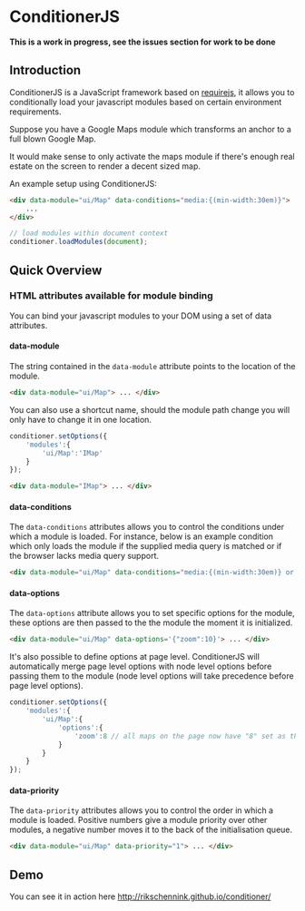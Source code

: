 ConditionerJS
================================

**This is a work in progress, see the issues section for work to be done**

Introduction
--------------------------------

ConditionerJS is a JavaScript framework based on [requirejs](http://requirejs.org), it allows you to conditionally load your javascript modules based on certain environment requirements.

Suppose you have a Google Maps module which transforms an anchor to a full blown Google Map.

It would make sense to only activate the maps module if there's enough real estate on the screen to render a decent sized map.

An example setup using ConditionerJS:

```html
<div data-module="ui/Map" data-conditions="media:{(min-width:30em)}">
    ...
</div>
```

```javascript
// load modules within document context
conditioner.loadModules(document);
```


Quick Overview
--------------------------------

### HTML attributes available for module binding
You can bind your javascript modules to your DOM using a set of data attributes.

#### data-module
The string contained in the `data-module` attribute points to the location of the module.
```html
<div data-module="ui/Map"> ... </div>
```

You can also use a shortcut name, should the module path change you will only have to change it in one location.
```javascript
conditioner.setOptions({
    'modules':{
        'ui/Map':'IMap'
    }
});
```
```html
<div data-module="IMap"> ... </div>
```

#### data-conditions
The `data-conditions` attributes allows you to control the conditions under which a module is loaded. For instance, below is an example condition which only loads the module if the supplied media query is matched or if the browser lacks media query support.
```html
<div data-module="ui/Map" data-conditions="media:{(min-width:30em)} or not media:{supported}"> ... </div>
```

#### data-options
The `data-options` attribute allows you to set specific options for the module, these options are then passed to the the module the moment it is initialized.
```html
<div data-module="ui/Map" data-options='{"zoom":10}'> ... </div>
```

It's also possible to define options at page level. ConditionerJS will automatically merge page level options with node level options before passing them to the module (node level options will take precedence before page level options).
```javascript
conditioner.setOptions({
    'modules':{
        'ui/Map':{
            'options':{
                'zoom':8 // all maps on the page now have "8" set as their zoom level
            }
        }
    }
});
```

#### data-priority
The `data-priority` attributes allows you to control the order in which a module is loaded. Positive numbers give a module priority over other modules, a negative number moves it to the back of the initialisation queue.
```html
<div data-module="ui/Map" data-priority="1"> ... </div>
```


Demo
--------------------------------
You can see it in action here http://rikschennink.github.io/conditioner/
